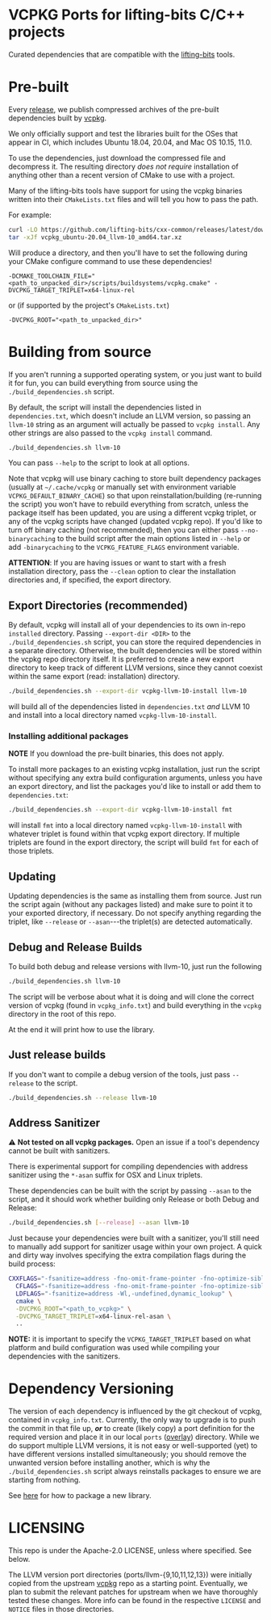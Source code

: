 # VCPKG Ports for lifting-bits C/C++ projects

Curated dependencies that are compatible with the [lifting-bits](https://github.com/lifting-bits) tools.

# Pre-built

Every [release](https://github.com/lifting-bits/cxx-common/releases), we publish compressed archives of the pre-built dependencies built by [vcpkg](https://github.com/microsoft/vcpkg).

We only officially support and test the libraries built for the OSes that appear in CI, which includes Ubuntu 18.04, 20.04, and Mac OS 10.15, 11.0.

To use the dependencies, just download the compressed file and decompress it. The resulting directory _does not require_ installation of anything other than a recent version of CMake to use with a project.

Many of the lifting-bits tools have support for using the vcpkg binaries written into their `CMakeLists.txt` files and will tell you how to pass the path.

For example:

```bash
curl -LO https://github.com/lifting-bits/cxx-common/releases/latest/download/vcpkg_ubuntu-20.04_llvm-10_amd64.tar.xz
tar -xJf vcpkg_ubuntu-20.04_llvm-10_amd64.tar.xz
```

Will produce a directory, and then you'll have to set the following during your CMake configure command to use these dependencies!

```text
-DCMAKE_TOOLCHAIN_FILE="<path_to_unpacked_dir>/scripts/buildsystems/vcpkg.cmake" -DVCPKG_TARGET_TRIPLET=x64-linux-rel
```

or (if supported by the project's `CMakeLists.txt`)

```text
-DVCPKG_ROOT="<path_to_unpacked_dir>"
```

# Building from source

If you aren't running a supported operating system, or you just want to build it for fun, you can build everything from source using the `./build_dependencies.sh` script.

By default, the script will install the dependencies listed in `dependencies.txt`, which doesn't include an LLVM version, so passing an `llvm-10` string as an argument will actually be passed to `vcpkg install`. Any other strings are also passed to the `vcpkg install` command.

```bash
./build_dependencies.sh llvm-10
```

You can pass `--help` to the script to look at all options.

Note that vcpkg will use binary caching to store built dependency packages (usually at `~/.cache/vcpkg` or manually set with environment variable `VCPKG_DEFAULT_BINARY_CACHE`) so that upon reinstallation/building (re-running the script) you won't have to rebuild everything from scratch, unless the package itself has been updated, you are using a different vcpkg triplet, or any of the vcpkg scripts have changed (updated vcpkg repo). If you'd like to turn off binary caching (not recommended), then you can either pass `--no-binarycaching` to the build script after the main options listed in `--help` or add `-binarycaching` to the `VCPKG_FEATURE_FLAGS` environment variable.

**ATTENTION**: If you are having issues or want to start with a fresh installation directory, pass the `--clean` option to clear the installation directories and, if specified, the export directory.

## Export Directories (recommended)

By default, vcpkg will install all of your dependencies to its own in-repo `installed` directory. Passing `--export-dir <DIR>` to the `./build_dependencies.sh` script, you can store the required dependencies in a separate directory. Otherwise, the built dependencies will be stored within the vcpkg repo directory itself. It is preferred to create a new export directory to keep track of different LLVM versions, since they cannot coexist within the same export (read: installation) directory.

```bash
./build_dependencies.sh --export-dir vcpkg-llvm-10-install llvm-10
```

will build all of the dependencies listed in `dependencies.txt` _and_ LLVM 10 and install into a local directory named `vcpkg-llvm-10-install`.

### Installing additional packages

**NOTE** If you download the pre-built binaries, this does not apply.

To install more packages to an existing vcpkg installation, just run the script without specifying any extra build configuration arguments, unless you have an export directory, and list the packages you'd like to install or add them to `dependencies.txt`:

```bash
./build_dependencies.sh --export-dir vcpkg-llvm-10-install fmt
```

will install `fmt` into a local directory named `vcpkg-llvm-10-install` with whatever triplet is found within that vcpkg export directory. If multiple triplets are found in the export directory, the script will build `fmt` for each of those triplets.

## Updating

Updating dependencies is the same as installing them from source. Just run the script again (without any packages listed) and make sure to point it to your exported directory, if necessary. Do not specify anything regarding the triplet, like `--release` or `--asan`---the triplet(s) are detected automatically.

## Debug and Release Builds

To build both debug and release versions with llvm-10, just run the following

```bash
./build_dependencies.sh llvm-10
```

The script will be verbose about what it is doing and will clone the correct version of vcpkg (found in `vcpkg_info.txt`) and build everything in the `vcpkg` directory in the root of this repo.

At the end it will print how to use the library.

## Just release builds

If you don't want to compile a debug version of the tools, just pass `--release` to the script.

```bash
./build_dependencies.sh --release llvm-10
```

## Address Sanitizer

:warning: **Not tested on all vcpkg packages.** Open an issue if a tool's dependency cannot be built with sanitizers.

There is experimental support for compiling dependencies with address sanitizer using the `*-asan` suffix for OSX and Linux triplets.

These dependencies can be built with the script by passing `--asan` to the script, and it should work whether building only Release or both Debug and Release:

```bash
./build_dependencies.sh [--release] --asan llvm-10
```

Just because your dependencies were built with a sanitizer, you'll still need to manually add support for sanitizer usage within your own project. A quick and dirty way involves specifying the extra compilation flags during the build process:

```bash
CXXFLAGS="-fsanitize=address -fno-omit-frame-pointer -fno-optimize-sibling-calls -ffunction-sections -fdata-sections -Wl,-undefined,dynamic_lookup" \
  CFLAGS="-fsanitize=address -fno-omit-frame-pointer -fno-optimize-sibling-calls -ffunction-sections -fdata-sections -Wl,-undefined,dynamic_lookup" \
  LDFLAGS="-fsanitize=address -Wl,-undefined,dynamic_lookup" \
  cmake \
  -DVCPKG_ROOT="<path_to_vcpkg>" \
  -DVCPKG_TARGET_TRIPLET=x64-linux-rel-asan \
  ..
```

**NOTE:** it is important to specify the `VCPKG_TARGET_TRIPLET` based on what platform and build configuration was used while compiling your dependencies with the sanitizers.

# Dependency Versioning

The version of each dependency is influenced by the git checkout of vcpkg, contained in `vcpkg_info.txt`. Currently, the only way to upgrade is to push the commit in that file up, **_or_** to create (likely copy) a port definition for the required version and place it in our local `ports` ([overlay](https://github.com/microsoft/vcpkg/blob/master/docs/specifications/ports-overlay.md)) directory. While we do support multiple LLVM versions, it is not easy or well-supported (yet) to have different versions installed simultaneously; you should remove the unwanted version before installing another, which is why the `./build_dependencies.sh` script always reinstalls packages to ensure we are starting from nothing.

See [here](https://github.com/microsoft/vcpkg/blob/master/docs/examples/packaging-github-repos.md) for how to package a new library.

# LICENSING

This repo is under the Apache-2.0 LICENSE, unless where specified. See below.

The LLVM version port directories (ports/llvm-{9,10,11,12,13}) were initially copied from the upstream [vcpkg](https://github.com/microsoft/vcpkg) repo as a starting point. Eventually, we plan to submit the relevant patches for upstream when we have thoroughly tested these changes. More info can be found in the respective `LICENSE` and `NOTICE` files in those directories.
